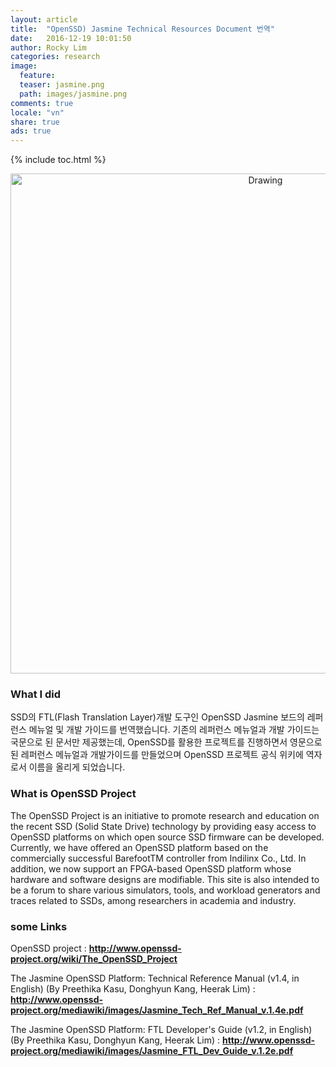 ```yaml
---
layout: article
title:  "OpenSSD) Jasmine Technical Resources Document 번역"
date:   2016-12-19 10:01:50
author: Rocky Lim
categories: research
image:
  feature:
  teaser: jasmine.png
  path: images/jasmine.png
comments: true
locale: "vn"
share: true
ads: true
---
```


{% include toc.html %}



<p style="text-align: center;">
	<img src="{{ site.url }}/images/jasmine.png" alt="Drawing" style="width: 800px;"/>
</p>

### What I did
SSD의 FTL(Flash Translation Layer)개발 도구인 OpenSSD Jasmine 보드의 레퍼런스 메뉴얼 및 개발 가이드를 번역했습니다. 기존의 레퍼런스 메뉴얼과 개발 가이드는 국문으로 된 문서만 제공했는데, OpenSSD를 활용한 프로젝트를 진행하면서 영문으로 된 레퍼런스 메뉴얼과 개발가이드를 만들었으며  OpenSSD 프로젝트 공식 위키에 역자로서 이름을 올리게 되었습니다.

### What is OpenSSD Project
The OpenSSD Project is an initiative to promote research and education on the recent SSD (Solid State Drive) technology by providing easy access to OpenSSD platforms on which open source SSD firmware can be developed. Currently, we have offered an OpenSSD platform based on the commercially successful BarefootTM controller from Indilinx Co., Ltd. In addition, we now support an FPGA-based OpenSSD platform whose hardware and software designs are modifiable. This site is also intended to be a forum to share various simulators, tools, and workload generators and traces related to SSDs, among researchers in academia and industry.

### some Links
OpenSSD project :
**<http://www.openssd-project.org/wiki/The_OpenSSD_Project>**

The Jasmine OpenSSD Platform: Technical Reference Manual (v1.4, in English) (By Preethika Kasu, Donghyun Kang, Heerak Lim) :
**<http://www.openssd-project.org/mediawiki/images/Jasmine_Tech_Ref_Manual_v.1.4e.pdf>**

The Jasmine OpenSSD Platform: FTL Developer's Guide (v1.2, in English) (By Preethika Kasu, Donghyun Kang, Heerak Lim) :
**<http://www.openssd-project.org/mediawiki/images/Jasmine_FTL_Dev_Guide_v.1.2e.pdf>**
